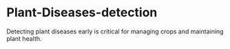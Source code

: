 # Plant-Diseases-detection
Detecting plant diseases early is critical for managing crops and maintaining plant health. 
